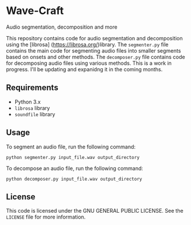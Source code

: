 # Wave-Craft
Audio segmentation, decomposition and more

This repository contains code for audio segmentation and decomposition using the [librosa] (https://librosa.org/)library. The `segmenter.py` file contains the main code for segmenting audio files into smaller segments based on onsets and other methods. The `decomposer.py` file contains code for decomposing audio files using various methods. This is a work in progress. I'll be updating and expanidng it in the coming months. 

## Requirements

- Python 3.x
- `librosa` library
- `soundfile` library

## Usage

To segment an audio file, run the following command:

```
python segmenter.py input_file.wav output_directory
```

To decompose an audio file, run the following command:

```
python decomposer.py input_file.wav output_directory
```

## License

This code is licensed under the GNU GENERAL PUBLIC LICENSE. See the `LICENSE` file for more information.

